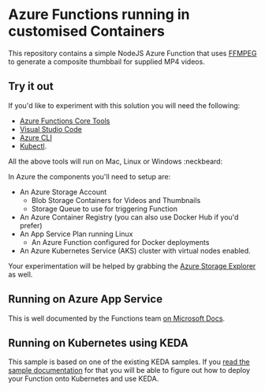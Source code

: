 # Azure Functions running in customised Containers

This repository contains a simple NodeJS Azure Function that uses [FFMPEG](https://ffmpeg.org/) to generate a composite thumbbail for supplied MP4 videos.

## Try it out

If you'd like to experiment with this solution you will need the following:

- [Azure Functions Core Tools](https://docs.microsoft.com/en-us/azure/azure-functions/functions-run-local)
- [Visual Studio Code](https://code.visualstudio.com/Download)
- [Azure CLI](https://docs.microsoft.com/en-us/cli/azure/install-azure-cli?view=azure-cli-latest)
- [Kubectl](https://kubernetes.io/docs/tasks/tools/install-kubectl/).

All the above tools will run on Mac, Linux or Windows :neckbeard:

In Azure the components you'll need to setup are:

- An Azure Storage Account
  - Blob Storage Containers for Videos and Thumbnails
  - Storage Queue to use for triggering Function
- An Azure Container Registry (you can also use Docker Hub if you'd prefer)
- An App Service Plan running Linux
  - An Azure Function configured for Docker deployments
- An Azure Kubernetes Service (AKS) cluster with virtual nodes enabled.

Your experimentation will be helped by grabbing the [Azure Storage Explorer](https://azure.microsoft.com/en-us/features/storage-explorer/) as well.

## Running on Azure App Service

This is well documented by the Functions team [on Microsoft Docs](https://docs.microsoft.com/en-us/azure/azure-functions/functions-create-function-linux-custom-image).

## Running on Kubernetes using KEDA

This sample is based on one of the existing KEDA samples. If you [read the sample documentation](https://github.com/kedacore/sample-hello-world-azure-functions) for that you will be able to figure out how to deploy your Function onto Kubernetes and use KEDA.
